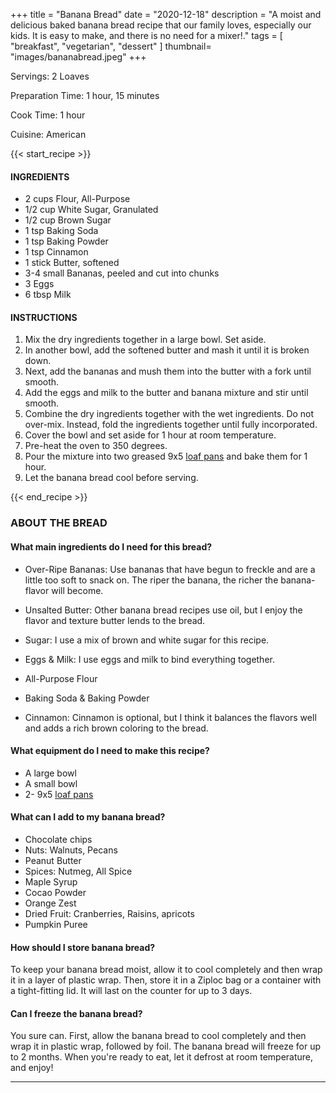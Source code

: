 +++
title = "Banana Bread"
date = "2020-12-18"
description = "A moist and delicious baked banana bread recipe that our family loves, especially our kids. It is easy to make, and there is no need for a mixer!."
tags = [
    "breakfast",
    "vegetarian",
    "dessert"
]
thumbnail= "images/bananabread.jpeg"
+++

Servings: 2 Loaves <!--more-->

Preparation Time: 1 hour, 15 minutes 

Cook Time: 1 hour 

Cuisine: American

{{< start_recipe >}}

#### INGREDIENTS

* 2 cups Flour, All-Purpose 
* 1/2 cup White Sugar, Granulated 
* 1/2 cup Brown Sugar
* 1 tsp Baking Soda
* 1 tsp Baking Powder
* 1 tsp Cinnamon  
* 1 stick Butter, softened 
* 3-4 small Bananas, peeled and cut into chunks 
* 3 Eggs 
* 6 tbsp Milk 

#### INSTRUCTIONS 

1. Mix the dry ingredients together in a large bowl. Set aside. 
2. In another bowl, add the softened butter and mash it until it is broken down. 
3. Next, add the bananas and mush them into the butter with a fork until smooth. 
4. Add the eggs and milk to the butter and banana mixture and stir until smooth. 
5. Combine the dry ingredients together with the wet ingredients. Do not over-mix. Instead, fold the ingredients together until fully incorporated.
6. Cover the bowl and set aside for 1 hour at room temperature. 
7. Pre-heat the oven to 350 degrees. 
8. Pour the mixture into two greased 9x5 [loaf pans](https://amzn.to/3lhGhv0) and bake them for 1 hour. 
9. Let the banana bread cool before serving. 

{{< end_recipe >}}

### ABOUT THE BREAD 

#### What main ingredients do I need for this bread?

* Over-Ripe Bananas: Use bananas that have begun to freckle and are a little too soft to snack on. The riper the banana, the richer the banana-flavor will become. 

* Unsalted Butter: Other banana bread recipes use oil, but I enjoy the flavor and texture butter lends to the bread. 

* Sugar: I use a mix of brown and white sugar for this recipe. 

* Eggs & Milk: I use eggs and milk to bind everything together.

* All-Purpose Flour

* Baking Soda & Baking Powder

* Cinnamon: Cinnamon is optional, but I think it balances the flavors well and adds a rich brown coloring to the bread. 

#### What equipment do I need to make this recipe?

* A large bowl
* A small bowl
* 2- 9x5 [loaf pans](https://amzn.to/3lhGhv0)

#### What can I add to my banana bread?

* Chocolate chips 
* Nuts: Walnuts, Pecans
* Peanut Butter 
* Spices: Nutmeg, All Spice
* Maple Syrup 
* Cocao Powder
* Orange Zest 
* Dried Fruit: Cranberries, Raisins, apricots
* Pumpkin Puree 

#### How should I store banana bread? 

To keep your banana bread moist, allow it to cool completely and then wrap it in a layer of plastic wrap. Then, store it in a Ziploc bag or a container with a tight-fitting lid. It will last on the counter for up to 3 days. 

#### Can I freeze the banana bread?

You sure can. First, allow the banana bread to cool completely and then wrap it in plastic wrap, followed by foil. The banana bread will freeze for up to 2 months. When you're ready to eat, let it defrost at room temperature, and enjoy! 

---- 

